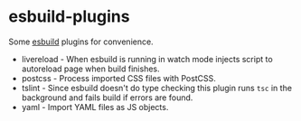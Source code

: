 # esbuild-plugins

Some [esbuild](https://esbuild.github.io/) plugins for convenience.

* livereload - When esbuild is running in watch mode injects script to autoreload page when build finishes.
* postcss - Process imported CSS files with PostCSS.
* tslint - Since esbuild doesn't do type checking this plugin runs `tsc` in the background and fails build if errors are found.
* yaml - Import YAML files as JS objects.
